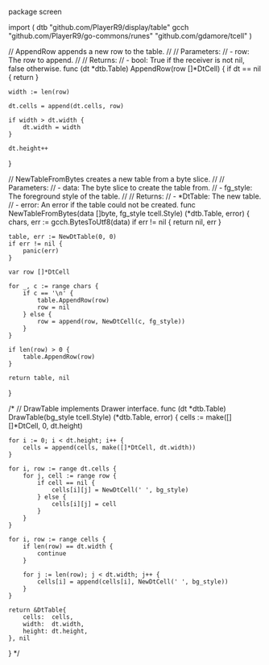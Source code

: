 package screen

import (
	dtb "github.com/PlayerR9/display/table"
	gcch "github.com/PlayerR9/go-commons/runes"
	"github.com/gdamore/tcell"
)

// AppendRow appends a new row to the table.
//
// Parameters:
//   - row: The row to append.
//
// Returns:
//   - bool: True if the receiver is not nil, false otherwise.
func (dt *dtb.Table) AppendRow(row []*DtCell) {
	if dt == nil {
		return
	}

	width := len(row)

	dt.cells = append(dt.cells, row)

	if width > dt.width {
		dt.width = width
	}

	dt.height++
}

// NewTableFromBytes creates a new table from a byte slice.
//
// Parameters:
//   - data: The byte slice to create the table from.
//   - fg_style: The foreground style of the table.
//
// Returns:
//   - *DtTable: The new table.
//   - error: An error if the table could not be created.
func NewTableFromBytes(data []byte, fg_style tcell.Style) (*dtb.Table, error) {
	chars, err := gcch.BytesToUtf8(data)
	if err != nil {
		return nil, err
	}

	table, err := NewDtTable(0, 0)
	if err != nil {
		panic(err)
	}

	var row []*DtCell

	for _, c := range chars {
		if c == '\n' {
			table.AppendRow(row)
			row = nil
		} else {
			row = append(row, NewDtCell(c, fg_style))
		}
	}

	if len(row) > 0 {
		table.AppendRow(row)
	}

	return table, nil
}

/*
// DrawTable implements Drawer interface.
func (dt *dtb.Table) DrawTable(bg_style tcell.Style) (*dtb.Table, error) {
	cells := make([][]*DtCell, 0, dt.height)

	for i := 0; i < dt.height; i++ {
		cells = append(cells, make([]*DtCell, dt.width))
	}

	for i, row := range dt.cells {
		for j, cell := range row {
			if cell == nil {
				cells[i][j] = NewDtCell(' ', bg_style)
			} else {
				cells[i][j] = cell
			}
		}
	}

	for i, row := range cells {
		if len(row) == dt.width {
			continue
		}

		for j := len(row); j < dt.width; j++ {
			cells[i] = append(cells[i], NewDtCell(' ', bg_style))
		}
	}

	return &DtTable{
		cells:  cells,
		width:  dt.width,
		height: dt.height,
	}, nil
}
*/
